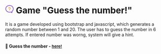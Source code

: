 # <span><img src="./pictures/help.png" alt=game style="height: 1em;"></span> Game "Guess the number!"

It is a game developed using bootstrap and javascript, which generates a random number between 1 and 20. The user has to guess the number in 6 attempts. If entered number was worng, system will give a hint.

<h4>🔹 Guess the number - <a href="https://simonakom.github.io/guessing-number-game/index.html" style="font-size:small;">here!</a><h4>

